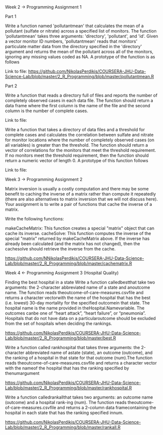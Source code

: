 Week 2 -> Programming Assignment 1 

Part 1

Write a function named 'pollutantmean' that calculates the mean of a pollutant (sulfate or nitrate) across a specified list of monitors. The function 'pollutantmean' takes three arguments: 'directory', 'pollutant', and 'id'. Given a vector monitor ID numbers, 'pollutantmean' reads that monitors' particulate matter data from the directory specified in the 'directory' argument and returns the mean of the pollutant across all of the monitors, ignoring any missing values coded as NA. A prototype of the function is as follows

Link to file: https://github.com/NikolasPerdikis/COURSERA-JHU-Data-Science-Lab/blob/master/2_R_Programming/blob/master/pollutantmean.R

Part 2

Write a function that reads a directory full of files and reports the number of completely observed cases in each data file. The function should return a data frame where the first column is the name of the file and the second column is the number of complete cases.

Link to file: 

Write a function that takes a directory of data files and a threshold for complete cases and calculates the correlation between sulfate and nitrate for monitor locations where the number of completely observed cases (on all variables) is greater than the threshold. The function should return a vector of correlations for the monitors that meet the threshold requirement. If no monitors meet the threshold requirement, then the function should return a numeric vector of length 0. A prototype of this function follows

Link to file:

Week 3 -> Programming Assignment 2

Matrix inversion is usually a costly computation and there may be some benefit to caching the inverse of a matrix rather than compute it repeatedly (there are also alternatives to matrix inversion that we will not discuss here). Your assignment is to write a pair of functions that cache the inverse of a matrix.

Write the following functions:

makeCacheMatrix: This function creates a special "matrix" object that can cache its inverse.
cacheSolve: This function computes the inverse of the special "matrix" returned by makeCacheMatrix above. 
If the inverse has already been calculated (and the matrix has not changed), then the cachesolve should retrieve the inverse from the cache.

https://github.com/NNikolasPerdikis/COURSERA-JHU-Data-Science-Lab/blob/master/2_R_Programming/blob/master/cachematrix.R

Week 4 <- Programming Assignment 3 (Hospital Quality)

Finding the best hospital in a state
Write a function calledbestthat take two arguments:  the 2-character abbreviated name of a state and anoutcome name.  The function reads theoutcome-of-care-measures.csvfile and returns a character vectorwith  the  name  of  the  hospital  that  has  the  best  (i.e.   lowest)  30-day  mortality  for  the  specified  outcomein that state.  The hospital name is the name provided in theHospital.Namevariable.  The outcomes canbe one of “heart attack”, “heart failure”, or “pneumonia”.  Hospitals that do not have data on a particularoutcome should be excluded from the set of hospitals when deciding the rankings.

https://github.com/NikolasPerdikis/COURSERA-JHU-Data-Science-Lab/blob/master/2_R_Programming/blob/master/best.R

Write a function called rankhospital that takes three arguments:  the 2-character abbreviated name of astate (state), an outcome (outcome), and the ranking of a hospital in that state for that outcome (num).The function reads theoutcome-of-care-measures.csvfile and returns a character vector with the nameof the hospital that has the ranking specified by thenumargument

https://github.com/NikolasPerdikis/COURSERA-JHU-Data-Science-Lab/blob/master/2_R_Programming/blob/master/rankhospital.R

Write a function calledrankallthat takes two arguments: an outcome name (outcome) and a hospital rank-ing (num).  The function reads theoutcome-of-care-measures.csvfile and returns a 2-column data framecontaining the hospital in each state that has the ranking specified innum.  

https://github.com/NikolasPerdikis/COURSERA-JHU-Data-Science-Lab/blob/master/2_R_Programming/blob/master/rankall.R
